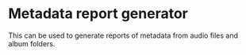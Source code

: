 # Metadata report generator

This can be used to generate reports of metadata from audio files and album folders.
